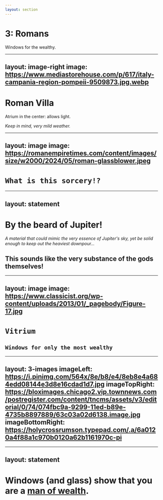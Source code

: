 ```yaml
---
layout: section
---
```

# 3: Romans
Windows for the wealthy.

---
layout: image-right
image: https://www.mediastorehouse.com/p/617/italy-campania-region-pompeii-9509873.jpg.webp
---
# Roman Villa
Atrium in the center: allows light.

_Keep in mind, very mild weather._

---
layout: image
image: https://romanempiretimes.com/content/images/size/w2000/2024/05/roman-glassblower.jpeg
---
# `What is this sorcery!?`

---
layout: statement
---
# By the beard of Jupiter!
_A material that could mimic the very essence of Jupiter's sky, yet be solid enough to keep out the heaviest downpour..._

## This sounds like the very substance of the gods themselves!


---
layout: image
image: https://www.classicist.org/wp-content/uploads/2013/01/_pagebody/Figure-17.jpg
---
# `Vitrium`
## `Windows for only the most wealthy`

---
layout: 3-images
imageLeft: https://i.pinimg.com/564x/8e/b8/e4/8eb8e4a684edd08144e3d8e16cdad1d7.jpg
imageTopRight: https://bloximages.chicago2.vip.townnews.com/postregister.com/content/tncms/assets/v3/editorial/0/74/074fbc9a-9299-11ed-b89e-4735b8897889/63c03a02d6138.image.jpg
imageBottomRight: https://holycrossrumson.typepad.com/.a/6a0120a4f88a1c970b0120a62b1161970c-pi
---

---
layout: statement
---

# Windows (and glass) show that you are a <u>man of wealth</u>.
